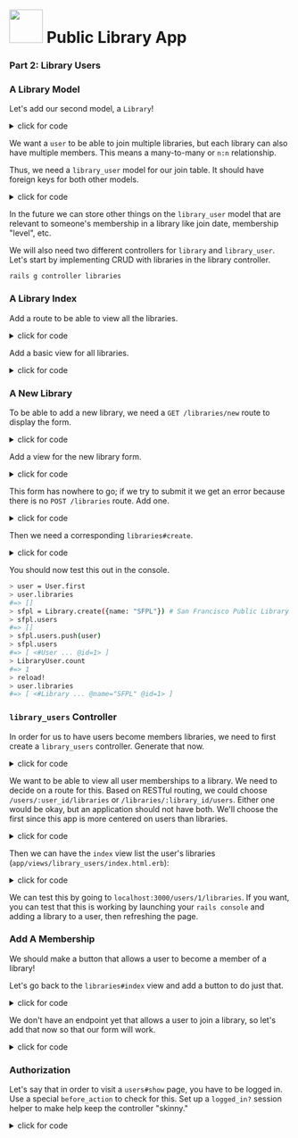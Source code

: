 # <img src="https://cloud.githubusercontent.com/assets/7833470/10899314/63829980-8188-11e5-8cdd-4ded5bcb6e36.png" height="60"> Public Library App

### Part 2: Library Users

### A Library Model

Let's add our second model, a `Library`!

<details><summary>click for code</summary>
```bash
rails g model library name:string floor_count:integer floor_area:integer
```
</details>

We want a `user` to be able to join multiple libraries, but each library can also have multiple members. This means a many-to-many or `n:n` relationship.

Thus, we need a `library_user` model for our join table. It should have foreign keys for both other models.

<details><summary>click for code</summary>
```ruby
rails g model library_user user:belongs_to library:belongs_to
```
</details>

In the future we can store other things on the `library_user` model that are relevant to someone's membership in a library like join date, membership "level", etc.

We will also need two different controllers for `library` and `library_user`.  Let's start by implementing CRUD with libraries in the library controller.

```
rails g controller libraries
```

### A Library Index

Add a route to be able to view all the libraries.

<details><summary>click for code</summary>
```ruby

Rails.application.routes.draw do
  ...
  get '/libraries', to: 'libraries#index'
end
```
</details>

Add a `libraries#index` method to the libraries controller.

<details><summary>click for code</summary>
```ruby

class LibrariesController < ApplicationController

  def index
    @libraries = Library.all
  end

end
```
</details>

Add a basic view for all libraries.

<details><summary>click for code</summary>
```html
<% @libraries.each do |library| %>
  <div>
    <h3><%= library.name %></h3>
  </div>
  <br>
<% end %>
```
</details>

### A New Library

To be able to add a new library, we need a `GET /libraries/new` route to display the form.

<details><summary>click for code</summary>
```ruby

Rails.application.routes.draw do
...
  get '/libraries/new', to: 'libraries#new', as: 'new_library'
end

```
</details>

Add a `libraries#new` controller action.

<details><summary>click for code</summary>
```ruby
class LibrariesController < ApplicationController
...
  def new
    @library = Library.new
  end
end
```
</details>

Add a view for the new library form.

<details><summary>click for code</summary>
```html

<%= form_for @library do |f| %>
  <div>
    <%= f.text_field :name, placeholder: "Name" %>
  </div>
  <div>
    <%= f.number_field :floor_count, placeholder: "Floor Count" %>
  </div>
  <div>
    <%= f.number_field :floor_area, placeholder: "Floor Area" %>
  </div>
  <%= f.submit %>
<% end %>
```
</details>

This form has nowhere to go; if we try to submit it we get an error because there is no `POST /libraries` route.  Add one.

<details><summary>click for code</summary>

```ruby

Rails.application.routes.draw do
...
  post '/libraries', to: 'libraries#create'
end
```
</details>

Then we need a corresponding `libraries#create`.

<details><summary>click for code</summary>
```ruby

class LibrariesController < ApplicationController

  def create
    @library = Library.create(library_params)
    redirect_to libraries_path  # very light on the error handling, for now!
  end

  private

  def library_params   
    params.require(:library).permit(:name, :floor_count, :floor_area)
  end
end
```
</details>

### CRUDing Libraries
We now have the ability to view all libraries  and create new libraries.

**Independent Practice**: Implement `libraries#show` on your own. You will need to create routes, controller actions, and views.

Bonus: We recommend you also try to implement `edit`, `update`, `show`, and `delete`, but these aren't required for our initial setup.

### Associating Users and Libraries
Before we get start letting users become library members,  we need to wire together all of our models to know about these associations. Use the `has_many` `through` pattern to set up the many-to-many association in the models.

<details><summary>click for code</summary>
```ruby
class LibraryUser < ApplicationRecord
  belongs_to :user
  belongs_to :library
end
```

The above will already be in the LibraryUser model! How could that be? Rails guesses that a library-user will be the join table for users and libraries and builds the model accordingly.

```ruby
class User < ApplicationRecord
  has_many :library_users, dependent: :destroy
  has_many :libraries, through: :library_users
  # ...
end
```

```ruby
class Library < ApplicationRecord
  has_many :library_users, dependent: :destroy
  has_many :users, through: :library_users
end
```
</details>

You should now test this out in the console.

```bash
> user = User.first
> user.libraries
#=> []
> sfpl = Library.create({name: "SFPL"}) # San Francisco Public Library
> sfpl.users
#=> []
> sfpl.users.push(user)
> sfpl.users
#=> [ <#User ... @id=1> ]
> LibraryUser.count
#=> 1
> reload!
> user.libraries
#=> [ <#Library ... @name="SFPL" @id=1> ]
```

### `library_users` Controller

In order for us to have users become members libraries, we need to first create a `library_users` controller. Generate that now.

<details><summary>click for code</summary>
```bash
rails g controller library_users
```
</details>

We want to be able to view all user memberships to a library. We need to decide on a route for this. Based on RESTful routing, we could choose `/users/:user_id/libraries` or `/libraries/:library_id/users`.  Either one would be okay, but an application should not have both.  We'll choose the first since this app is more centered on users than libraries.

<details><summary>click for code</summary>
```ruby

Rails.application.routes.draw do
  ...
  get '/users/:user_id/libraries', to: 'library_users#index', as: 'user_libraries'
end
```
</details>

We also need the corresponding `index` method in the `library_users` controller.

<details><summary>click for code</summary>
```ruby
class LibraryUsersController < ApplicationController

  def index
    @user = User.find(params[:user_id])
    @libraries = @user.libraries # so we type less in the view
  end
end
```
</details>

Then we can have the `index` view list the user's libraries (`app/views/library_users/index.html.erb`):

<details><summary>click for code</summary>
```html

<div><%= @user.first_name %> is a member of the following libraries</div>

<ul>
  <% @libraries.each do |lib| %>   
    <li><%= lib.name %></li>
  <% end %>
</ul>
```
</details>

We can test this by going to `localhost:3000/users/1/libraries`. If you want, you can test that this is working by launching your `rails console` and adding a library to a user, then refreshing the page.


### Add A Membership

We should make a button that allows a user to become a member of a library!

Let's go back to the `libraries#index` view and add a button to do just that.

<details><summary>click for code</summary>
```html

<% @libraries.each do |library| %>
  <div>
    <h3><%= library.name %></h3>
    <% if current_user %>
      <%= button_to "Join", library_users_path(library) %>
    <% end %>
  </div>
  <br>
<% end %>
```
</details>

We don't have an endpoint yet that allows a user to join a library, so let's add that now so that our form will work.


<details><summary>click for code</summary>
```ruby
Rails.application.routes.draw do
  ...
  get '/users/:user_id/libraries', to: 'library_users#index', as: 'user_libraries'
  post '/libraries/:library_id/users', to: 'library_users#create', as: 'library_users'
end

```
</details>

Then, we need to add a `create` action in `LibraryUsersController` that adds the user to the library.

<details><summary>click for code</summary>
```ruby
class LibraryUsersController < ApplicationController

  ...

  def create
    @library = Library.find(params[:library_id])
    @library.users.push(current_user)  # no error handling currently

    redirect_to current_user
  end
end

```
</details>


### Authorization

Let's say that in order to visit a `users#show` page, you have to be logged in. Use a special `before_action` to check for this. Set up a `logged_in?` session helper to make help keep the controller "skinny."

<details><summary>click for code</summary>
```ruby
class UsersController < ApplicationController

  before_action :require_login, only: [:show]

  ...

  def show
    @user = User.find(params[:id])
    render :show
  end

end
```

This `before_action` line means there must be a `logged_in?` method somewhere that will be called before the show action is run.  Add a `logged_in?` helper method to the sessions helper to check whether there is a current user.
</details>

What other endpoints should be protected? Should an unauthenticated user be able to CRUD resources? Think about POST, PUT, and DELETE!

### Cleanup

Before moving on to bonuses, take a moment to make your site more user friendly. Link pages together so that a user can navigate more easily from their profile to their list of libraries, and from the library index to an individual library. Consider adding a better menu/navbar to make navigation easier.

### Bonuses

* Can you add books to the application?
    - For starters, just create a `Book` model and the associated views.
* Can you add books to the library?
    - What kind of a relationship is that? Where would foreign keys like `book_id` and `library_id` live in your database tables?
